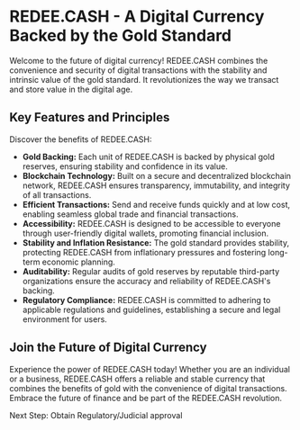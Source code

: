 # REDEE.CASH - A Digital Currency Backed by the Gold Standard

Welcome to the future of digital currency! REDEE.CASH combines the convenience and security of digital transactions with the stability and intrinsic value of the gold standard. It revolutionizes the way we transact and store value in the digital age.

## Key Features and Principles

Discover the benefits of REDEE.CASH:

- **Gold Backing:** Each unit of REDEE.CASH is backed by physical gold reserves, ensuring stability and confidence in its value.
- **Blockchain Technology:** Built on a secure and decentralized blockchain network, REDEE.CASH ensures transparency, immutability, and integrity of all transactions.
- **Efficient Transactions:** Send and receive funds quickly and at low cost, enabling seamless global trade and financial transactions.
- **Accessibility:** REDEE.CASH is designed to be accessible to everyone through user-friendly digital wallets, promoting financial inclusion.
- **Stability and Inflation Resistance:** The gold standard provides stability, protecting REDEE.CASH from inflationary pressures and fostering long-term economic planning.
- **Auditability:** Regular audits of gold reserves by reputable third-party organizations ensure the accuracy and reliability of REDEE.CASH's backing.
- **Regulatory Compliance:** REDEE.CASH is committed to adhering to applicable regulations and guidelines, establishing a secure and legal environment for users.

## Join the Future of Digital Currency

Experience the power of REDEE.CASH today! Whether you are an individual or a business, REDEE.CASH offers a reliable and stable currency that combines the benefits of gold with the convenience of digital transactions. Embrace the future of finance and be part of the REDEE.CASH revolution.

Next Step: Obtain Regulatory/Judicial approval
